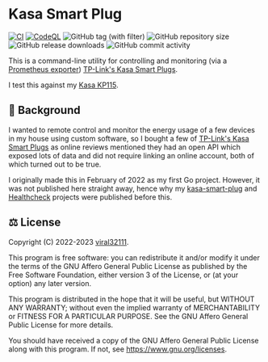 # Kasa Smart Plug

[![CI](https://github.com/viral32111/kasa-smart-plug/actions/workflows/ci.yml/badge.svg?branch=main)](https://github.com/viral32111/kasa-smart-plug/actions/workflows/ci.yml)
[![CodeQL](https://github.com/viral32111/kasa-smart-plug/actions/workflows/codeql.yml/badge.svg)](https://github.com/viral32111/kasa-smart-plug/actions/workflows/codeql.yml)
![GitHub tag (with filter)](https://img.shields.io/github/v/tag/viral32111/kasa-smart-plug?label=Latest)
![GitHub repository size](https://img.shields.io/github/repo-size/viral32111/kasa-smart-plug?label=Size)
![GitHub release downloads](https://img.shields.io/github/downloads/viral32111/kasa-smart-plug/total?label=Downloads)
![GitHub commit activity](https://img.shields.io/github/commit-activity/m/viral32111/kasa-smart-plug?label=Commits)

This is a command-line utility for controlling and monitoring (via a [Prometheus exporter](https://prometheus.io/docs/instrumenting/exporters/)) [TP-Link's Kasa Smart Plugs](https://tp-link.com/uk/smarthome).

I test this against my [Kasa KP115](https://www.tp-link.com/uk/home-networking/smart-plug/kp115/).

## 📜 Background

I wanted to remote control and monitor the energy usage of a few devices in my house using custom software, so I bought a few of [TP-Link's Kasa Smart Plugs](https://tp-link.com/uk/smarthome) as online reviews mentioned they had an open API which exposed lots of data and did not require linking an online account, both of which turned out to be true.

I originally made this in February of 2022 as my first Go project. However, it was not published here straight away, hence why my [kasa-smart-plug](https://github.com/viral32111/kasa-smart-plug) and [Healthcheck](https://github.com/viral32111/healthcheck) projects were published before this.

## ⚖️ License

Copyright (C) 2022-2023 [viral32111](https://viral32111.com).

This program is free software: you can redistribute it and/or modify
it under the terms of the GNU Affero General Public License as
published by the Free Software Foundation, either version 3 of the
License, or (at your option) any later version.

This program is distributed in the hope that it will be useful,
but WITHOUT ANY WARRANTY; without even the implied warranty of
MERCHANTABILITY or FITNESS FOR A PARTICULAR PURPOSE. See the
GNU Affero General Public License for more details.

You should have received a copy of the GNU Affero General Public License
along with this program. If not, see https://www.gnu.org/licenses.
